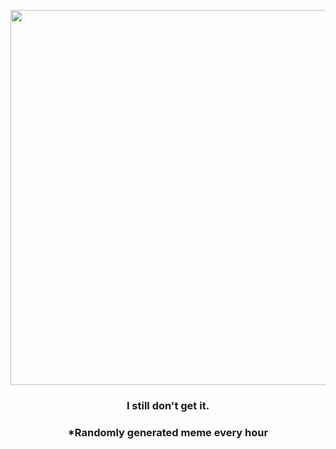 <p align="center">
        <img src="https://i.redd.it/owmpt571aqr91.jpg" width="600" height="600">
        </p>
        <h3 align="center">I still don't get it.</h3>
        <h3 align="center">*Randomly generated meme every hour</h3>
    